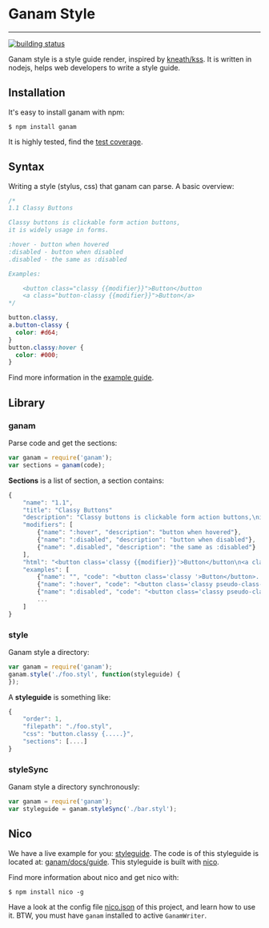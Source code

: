 # Ganam Style

-------------

[![building status](https://secure.travis-ci.org/lepture/ganam.png?branch=master)](https://travis-ci.org/lepture/ganam)


Ganam style is a style guide render, inspired by [kneath/kss](https://github.com/kneath/kss).
It is written in nodejs, helps web developers to write a style guide.


## Installation

It's easy to install ganam with npm:

```
$ npm install ganam
```

It is highly tested, find the [test coverage](http://lab.lepture.com/ganam/coverage).

## Syntax

Writing a style (stylus, css) that ganam can parse. A basic overview:

```css
/*
1.1 Classy Buttons

Classy buttons is clickable form action buttons,
it is widely usage in forms.

:hover - button when hovered
:disabled - button when disabled
.disabled - the same as :disabled

Examples:

    <button class="classy {{modifier}}">Button</button
    <a class="button-classy {{modifier}}">Button</a>
*/

button.classy,
a.button-classy {
  color: #d64;
}
button.classy:hover {
  color: #000;
}
```

Find more information in the [example guide](https://github.com/lepture/ganam/blob/master/docs/guide).


## Library

### ganam

Parse code and get the sections:

```javascript
var ganam = require('ganam');
var sections = ganam(code);
```

**Sections** is a list of section, a section contains:

```javascript
{
    "name": "1.1",
    "title": "Classy Buttons"
    "description": "Classy buttons is clickable form action buttons,\nit is widely usage in forms.",
    "modifiers": [
        {"name": ":hover", "description": "button when hovered"},
        {"name": ":disabled", "description": "button when disabled"},
        {"name": ".disabled", "description": "the same as :disabled"}
    ],
    "html": "<button class='classy {{modifier}}'>Button</button\n<a class='button-classy {{modifier}}'>Button</a>",
    "examples": [
        {"name": "", "code": "<button class='classy '>Button</button>......"},
        {"name": ":hover", "code": "<button class='classy pseudo-class-hover'>Button</button>......"},
        {"name": ":disabled", "code": "<button class='classy pseudo-class-disabled'>Button</button>......"},
        ...
    ]
}
```


### style

Ganam style a directory:

```javascript
var ganam = require('ganam');
ganam.style('./foo.styl', function(styleguide) {
});
```

A **styleguide** is something like:

```javascript
{
    "order": 1,
    "filepath": "./foo.styl",
    "css": "button.classy {.....}",
    "sections": [....]
}
```

### styleSync

Ganam style a directory synchronously:

```javascript
var ganam = require('ganam');
var styleguide = ganam.styleSync('./bar.styl');
```

## Nico

We have a live example for you: [styleguide](http://lab.lepture.com/ganam/guide/buttons).
The code is of this styleguide is located at: [ganam/docs/guide](https://github.com/lepture/ganam/blob/master/docs/guide).
This styleguide is built with [nico](http://lab.lepture.com/nico/).

Find more information about nico and get nico with:

```
$ npm install nico -g
```

Have a look at the config file [nico.json](https://github.com/lepture/ganam/blob/master/nico.json) of this project, and learn how to use it. BTW, you must have `ganam` installed to active `GanamWriter`.

